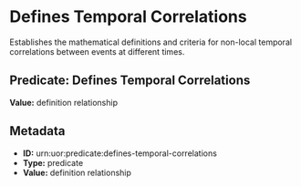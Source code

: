 # Defines Temporal Correlations

Establishes the mathematical definitions and criteria for non-local temporal correlations between events at different times.

## Predicate: Defines Temporal Correlations

**Value:** definition relationship

## Metadata

- **ID:** urn:uor:predicate:defines-temporal-correlations
- **Type:** predicate
- **Value:** definition relationship
